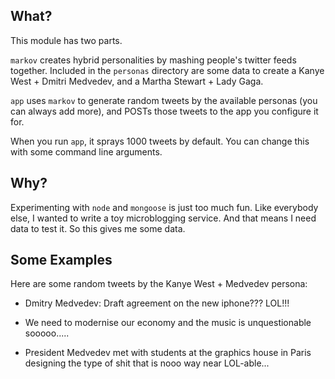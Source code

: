 What?
-----

This module has two parts.

`markov` creates hybrid personalities by mashing people's twitter feeds
together.  Included in the `personas` directory are some data to create a Kanye
West + Dmitri Medvedev, and a Martha Stewart + Lady Gaga.

`app` uses `markov` to generate random tweets by the available personas (you
can always add more), and POSTs those tweets to the app you configure it for.

When you run `app`, it sprays 1000 tweets by default.  You can change this with
some command line arguments.

Why?
----

Experimenting with `node` and `mongoose` is just too much fun.  Like everybody
else, I wanted to write a toy microblogging service.  And that means I need
data to test it.  So this gives me some data.

Some Examples
-------------

Here are some random tweets by the Kanye West + Medvedev persona:

- Dmitry Medvedev: Draft agreement on the new iphone??? LOL!!!

- We need to modernise our economy and the music is unquestionable sooooo.....

- President Medvedev met with students at the graphics house in Paris designing
  the type of shit that is nooo way near LOL-able...


